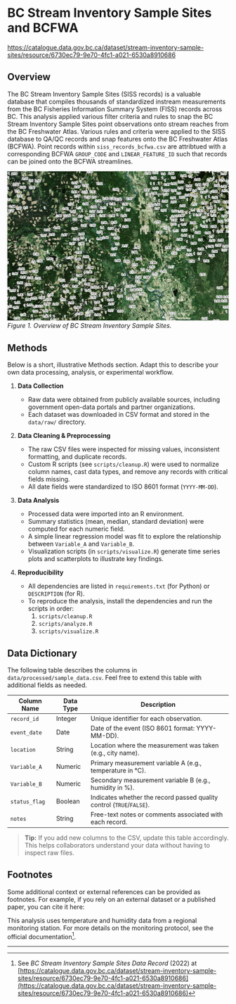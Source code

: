 # BC Stream Inventory Sample Sites and BCFWA



https://catalogue.data.gov.bc.ca/dataset/stream-inventory-sample-sites/resource/6730ec79-9e70-4fc1-a021-6530a8910686


## Overview

The BC Stream Inventory Sample Sites (SISS records) is a valuable database that compiles thousands of standardized instream measurements from the BC Fisheries Information Summary System (FISS) records across BC. This analysis applied various filter criteria and rules to snap the BC Stream Inventory Sample Sites point observations onto stream reaches from the BC Freshwater Atlas. Various rules and criteria were applied to the SISS database to QA/QC records and snap features onto the BC Freshwater Atlas (BCFWA). Point records within `siss_records_bcfwa.csv` are attribtued with a corresponding BCFWA `GROUP_CODE` and `LINEAR_FEATURE_ID` such that records can be joined onto the BCFWA streamlines.

<!-- If the image lives in a subfolder called "images/": -->
![Overview](images/overview.png)
*Figure 1. Overview of BC Stream Inventory Sample Sites.*


## Methods

Below is a short, illustrative Methods section. Adapt this to describe your own data processing, analysis, or experimental workflow.

1. **Data Collection**  
   - Raw data were obtained from publicly available sources, including government open-data portals and partner organizations.  
   - Each dataset was downloaded in CSV format and stored in the `data/raw/` directory.

2. **Data Cleaning & Preprocessing**  
   - The raw CSV files were inspected for missing values, inconsistent formatting, and duplicate records.  
   - Custom R scripts (see `scripts/cleanup.R`) were used to normalize column names, cast data types, and remove any records with critical fields missing.  
   - All date fields were standardized to ISO 8601 format (`YYYY-MM-DD`).

3. **Data Analysis**  
   - Processed data were imported into an R environment.  
   - Summary statistics (mean, median, standard deviation) were computed for each numeric field.  
   - A simple linear regression model was fit to explore the relationship between `Variable_A` and `Variable_B`.  
   - Visualization scripts (in `scripts/visualize.R`) generate time series plots and scatterplots to illustrate key findings.

4. **Reproducibility**  
   - All dependencies are listed in `requirements.txt` (for Python) or `DESCRIPTION` (for R).  
   - To reproduce the analysis, install the dependencies and run the scripts in order:
     1. `scripts/cleanup.R`
     2. `scripts/analyze.R`
     3. `scripts/visualize.R`

## Data Dictionary

The following table describes the columns in `data/processed/sample_data.csv`. Feel free to extend this table with additional fields as needed.

| Column Name        | Data Type    | Description                                                    |
|--------------------|--------------|----------------------------------------------------------------|
| `record_id`        | Integer      | Unique identifier for each observation.                        |
| `event_date`       | Date         | Date of the event (ISO 8601 format: YYYY-MM-DD).               |
| `location`         | String       | Location where the measurement was taken (e.g., city name).    |
| `Variable_A`       | Numeric      | Primary measurement variable A (e.g., temperature in °C).      |
| `Variable_B`       | Numeric      | Secondary measurement variable B (e.g., humidity in %).        |
| `status_flag`      | Boolean      | Indicates whether the record passed quality control (`TRUE`/`FALSE`). |
| `notes`            | String       | Free-text notes or comments associated with each record.       |

> **Tip:** If you add new columns to the CSV, update this table accordingly. This helps collaborators understand your data without having to inspect raw files.

## Footnotes

Some additional context or external references can be provided as footnotes. For example, if you rely on an external dataset or a published paper, you can cite it here:

This analysis uses temperature and humidity data from a regional monitoring station. For more details on the monitoring protocol, see the official documentation[^1].

[^1]: See _BC Stream Inventory Sample Sites Data Record_ (2022) at [https://catalogue.data.gov.bc.ca/dataset/stream-inventory-sample-sites/resource/6730ec79-9e70-4fc1-a021-6530a8910686](https://catalogue.data.gov.bc.ca/dataset/stream-inventory-sample-sites/resource/6730ec79-9e70-4fc1-a021-6530a8910686)

---